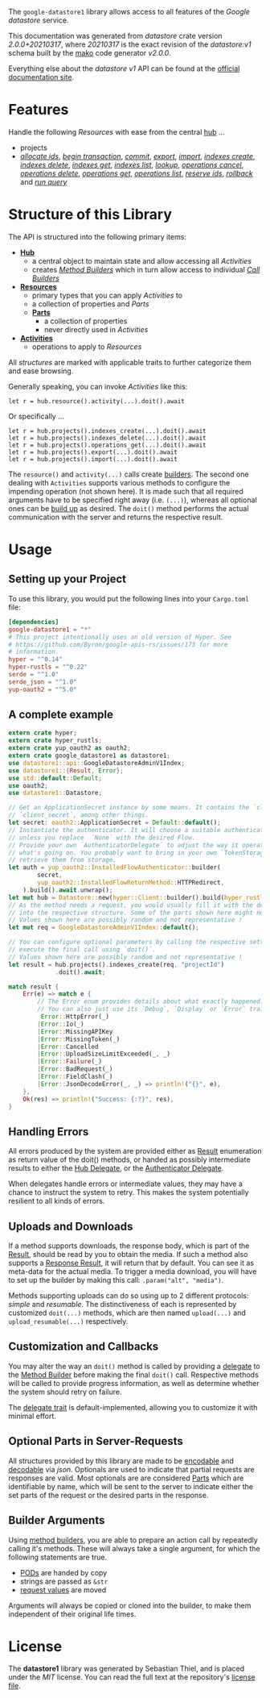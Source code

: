 <!---
DO NOT EDIT !
This file was generated automatically from 'src/mako/api/README.md.mako'
DO NOT EDIT !
-->
The `google-datastore1` library allows access to all features of the *Google datastore* service.

This documentation was generated from *datastore* crate version *2.0.0+20210317*, where *20210317* is the exact revision of the *datastore:v1* schema built by the [mako](http://www.makotemplates.org/) code generator *v2.0.0*.

Everything else about the *datastore* *v1* API can be found at the
[official documentation site](https://cloud.google.com/datastore/).
# Features

Handle the following *Resources* with ease from the central [hub](https://docs.rs/google-datastore1/2.0.0+20210317/google_datastore1/Datastore) ... 

* projects
 * [*allocate ids*](https://docs.rs/google-datastore1/2.0.0+20210317/google_datastore1/api::ProjectAllocateIdCall), [*begin transaction*](https://docs.rs/google-datastore1/2.0.0+20210317/google_datastore1/api::ProjectBeginTransactionCall), [*commit*](https://docs.rs/google-datastore1/2.0.0+20210317/google_datastore1/api::ProjectCommitCall), [*export*](https://docs.rs/google-datastore1/2.0.0+20210317/google_datastore1/api::ProjectExportCall), [*import*](https://docs.rs/google-datastore1/2.0.0+20210317/google_datastore1/api::ProjectImportCall), [*indexes create*](https://docs.rs/google-datastore1/2.0.0+20210317/google_datastore1/api::ProjectIndexeCreateCall), [*indexes delete*](https://docs.rs/google-datastore1/2.0.0+20210317/google_datastore1/api::ProjectIndexeDeleteCall), [*indexes get*](https://docs.rs/google-datastore1/2.0.0+20210317/google_datastore1/api::ProjectIndexeGetCall), [*indexes list*](https://docs.rs/google-datastore1/2.0.0+20210317/google_datastore1/api::ProjectIndexeListCall), [*lookup*](https://docs.rs/google-datastore1/2.0.0+20210317/google_datastore1/api::ProjectLookupCall), [*operations cancel*](https://docs.rs/google-datastore1/2.0.0+20210317/google_datastore1/api::ProjectOperationCancelCall), [*operations delete*](https://docs.rs/google-datastore1/2.0.0+20210317/google_datastore1/api::ProjectOperationDeleteCall), [*operations get*](https://docs.rs/google-datastore1/2.0.0+20210317/google_datastore1/api::ProjectOperationGetCall), [*operations list*](https://docs.rs/google-datastore1/2.0.0+20210317/google_datastore1/api::ProjectOperationListCall), [*reserve ids*](https://docs.rs/google-datastore1/2.0.0+20210317/google_datastore1/api::ProjectReserveIdCall), [*rollback*](https://docs.rs/google-datastore1/2.0.0+20210317/google_datastore1/api::ProjectRollbackCall) and [*run query*](https://docs.rs/google-datastore1/2.0.0+20210317/google_datastore1/api::ProjectRunQueryCall)




# Structure of this Library

The API is structured into the following primary items:

* **[Hub](https://docs.rs/google-datastore1/2.0.0+20210317/google_datastore1/Datastore)**
    * a central object to maintain state and allow accessing all *Activities*
    * creates [*Method Builders*](https://docs.rs/google-datastore1/2.0.0+20210317/google_datastore1/client::MethodsBuilder) which in turn
      allow access to individual [*Call Builders*](https://docs.rs/google-datastore1/2.0.0+20210317/google_datastore1/client::CallBuilder)
* **[Resources](https://docs.rs/google-datastore1/2.0.0+20210317/google_datastore1/client::Resource)**
    * primary types that you can apply *Activities* to
    * a collection of properties and *Parts*
    * **[Parts](https://docs.rs/google-datastore1/2.0.0+20210317/google_datastore1/client::Part)**
        * a collection of properties
        * never directly used in *Activities*
* **[Activities](https://docs.rs/google-datastore1/2.0.0+20210317/google_datastore1/client::CallBuilder)**
    * operations to apply to *Resources*

All *structures* are marked with applicable traits to further categorize them and ease browsing.

Generally speaking, you can invoke *Activities* like this:

```Rust,ignore
let r = hub.resource().activity(...).doit().await
```

Or specifically ...

```ignore
let r = hub.projects().indexes_create(...).doit().await
let r = hub.projects().indexes_delete(...).doit().await
let r = hub.projects().operations_get(...).doit().await
let r = hub.projects().export(...).doit().await
let r = hub.projects().import(...).doit().await
```

The `resource()` and `activity(...)` calls create [builders][builder-pattern]. The second one dealing with `Activities` 
supports various methods to configure the impending operation (not shown here). It is made such that all required arguments have to be 
specified right away (i.e. `(...)`), whereas all optional ones can be [build up][builder-pattern] as desired.
The `doit()` method performs the actual communication with the server and returns the respective result.

# Usage

## Setting up your Project

To use this library, you would put the following lines into your `Cargo.toml` file:

```toml
[dependencies]
google-datastore1 = "*"
# This project intentionally uses an old version of Hyper. See
# https://github.com/Byron/google-apis-rs/issues/173 for more
# information.
hyper = "^0.14"
hyper-rustls = "^0.22"
serde = "^1.0"
serde_json = "^1.0"
yup-oauth2 = "^5.0"
```

## A complete example

```Rust
extern crate hyper;
extern crate hyper_rustls;
extern crate yup_oauth2 as oauth2;
extern crate google_datastore1 as datastore1;
use datastore1::api::GoogleDatastoreAdminV1Index;
use datastore1::{Result, Error};
use std::default::Default;
use oauth2;
use datastore1::Datastore;

// Get an ApplicationSecret instance by some means. It contains the `client_id` and 
// `client_secret`, among other things.
let secret: oauth2::ApplicationSecret = Default::default();
// Instantiate the authenticator. It will choose a suitable authentication flow for you, 
// unless you replace  `None` with the desired Flow.
// Provide your own `AuthenticatorDelegate` to adjust the way it operates and get feedback about 
// what's going on. You probably want to bring in your own `TokenStorage` to persist tokens and
// retrieve them from storage.
let auth = yup_oauth2::InstalledFlowAuthenticator::builder(
        secret,
        yup_oauth2::InstalledFlowReturnMethod::HTTPRedirect,
    ).build().await.unwrap();
let mut hub = Datastore::new(hyper::Client::builder().build(hyper_rustls::HttpsConnector::with_native_roots()), auth);
// As the method needs a request, you would usually fill it with the desired information
// into the respective structure. Some of the parts shown here might not be applicable !
// Values shown here are possibly random and not representative !
let mut req = GoogleDatastoreAdminV1Index::default();

// You can configure optional parameters by calling the respective setters at will, and
// execute the final call using `doit()`.
// Values shown here are possibly random and not representative !
let result = hub.projects().indexes_create(req, "projectId")
             .doit().await;

match result {
    Err(e) => match e {
        // The Error enum provides details about what exactly happened.
        // You can also just use its `Debug`, `Display` or `Error` traits
         Error::HttpError(_)
        |Error::Io(_)
        |Error::MissingAPIKey
        |Error::MissingToken(_)
        |Error::Cancelled
        |Error::UploadSizeLimitExceeded(_, _)
        |Error::Failure(_)
        |Error::BadRequest(_)
        |Error::FieldClash(_)
        |Error::JsonDecodeError(_, _) => println!("{}", e),
    },
    Ok(res) => println!("Success: {:?}", res),
}

```
## Handling Errors

All errors produced by the system are provided either as [Result](https://docs.rs/google-datastore1/2.0.0+20210317/google_datastore1/client::Result) enumeration as return value of
the doit() methods, or handed as possibly intermediate results to either the 
[Hub Delegate](https://docs.rs/google-datastore1/2.0.0+20210317/google_datastore1/client::Delegate), or the [Authenticator Delegate](https://docs.rs/yup-oauth2/*/yup_oauth2/trait.AuthenticatorDelegate.html).

When delegates handle errors or intermediate values, they may have a chance to instruct the system to retry. This 
makes the system potentially resilient to all kinds of errors.

## Uploads and Downloads
If a method supports downloads, the response body, which is part of the [Result](https://docs.rs/google-datastore1/2.0.0+20210317/google_datastore1/client::Result), should be
read by you to obtain the media.
If such a method also supports a [Response Result](https://docs.rs/google-datastore1/2.0.0+20210317/google_datastore1/client::ResponseResult), it will return that by default.
You can see it as meta-data for the actual media. To trigger a media download, you will have to set up the builder by making
this call: `.param("alt", "media")`.

Methods supporting uploads can do so using up to 2 different protocols: 
*simple* and *resumable*. The distinctiveness of each is represented by customized 
`doit(...)` methods, which are then named `upload(...)` and `upload_resumable(...)` respectively.

## Customization and Callbacks

You may alter the way an `doit()` method is called by providing a [delegate](https://docs.rs/google-datastore1/2.0.0+20210317/google_datastore1/client::Delegate) to the 
[Method Builder](https://docs.rs/google-datastore1/2.0.0+20210317/google_datastore1/client::CallBuilder) before making the final `doit()` call. 
Respective methods will be called to provide progress information, as well as determine whether the system should 
retry on failure.

The [delegate trait](https://docs.rs/google-datastore1/2.0.0+20210317/google_datastore1/client::Delegate) is default-implemented, allowing you to customize it with minimal effort.

## Optional Parts in Server-Requests

All structures provided by this library are made to be [encodable](https://docs.rs/google-datastore1/2.0.0+20210317/google_datastore1/client::RequestValue) and 
[decodable](https://docs.rs/google-datastore1/2.0.0+20210317/google_datastore1/client::ResponseResult) via *json*. Optionals are used to indicate that partial requests are responses 
are valid.
Most optionals are are considered [Parts](https://docs.rs/google-datastore1/2.0.0+20210317/google_datastore1/client::Part) which are identifiable by name, which will be sent to 
the server to indicate either the set parts of the request or the desired parts in the response.

## Builder Arguments

Using [method builders](https://docs.rs/google-datastore1/2.0.0+20210317/google_datastore1/client::CallBuilder), you are able to prepare an action call by repeatedly calling it's methods.
These will always take a single argument, for which the following statements are true.

* [PODs][wiki-pod] are handed by copy
* strings are passed as `&str`
* [request values](https://docs.rs/google-datastore1/2.0.0+20210317/google_datastore1/client::RequestValue) are moved

Arguments will always be copied or cloned into the builder, to make them independent of their original life times.

[wiki-pod]: http://en.wikipedia.org/wiki/Plain_old_data_structure
[builder-pattern]: http://en.wikipedia.org/wiki/Builder_pattern
[google-go-api]: https://github.com/google/google-api-go-client

# License
The **datastore1** library was generated by Sebastian Thiel, and is placed 
under the *MIT* license.
You can read the full text at the repository's [license file][repo-license].

[repo-license]: https://github.com/Byron/google-apis-rsblob/master/LICENSE.md
